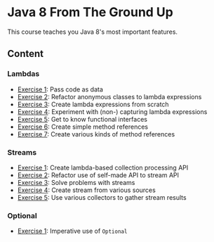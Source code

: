 # Java 8 From The Ground Up

This course teaches you Java 8's most important features.

## Content

### Lambdas

* [Exercise 1](src/test/java/org/codefx/courses/java8/lambda/Exercise_01.java): Pass code as data
* [Exercise 2](src/test/java/org/codefx/courses/java8/lambda/Exercise_02.java): Refactor anonymous classes to lambda expressions
* [Exercise 3](src/test/java/org/codefx/courses/java8/lambda/Exercise_03.java): Create lambda expressions from scratch
* [Exercise 4](src/test/java/org/codefx/courses/java8/lambda/Exercise_04.java): Experiment with (non-) capturing lambda expressions
* [Exercise 5](src/test/java/org/codefx/courses/java8/lambda/Exercise_05.java): Get to know functional interfaces
* [Exercise 6](src/test/java/org/codefx/courses/java8/lambda/Exercise_06.java): Create simple method references
* [Exercise 7](src/test/java/org/codefx/courses/java8/lambda/Exercise_07.java): Create various kinds of method references

### Streams

* [Exercise 1](src/test/java/org/codefx/courses/java8/stream/Exercise_01.java): Create lambda-based collection processing API
* [Exercise 2](src/test/java/org/codefx/courses/java8/stream/Exercise_02.java): Refactor use of self-made API to stream API
* [Exercise 3](src/test/java/org/codefx/courses/java8/stream/Exercise_03.java): Solve problems with streams
* [Exercise 4](src/test/java/org/codefx/courses/java8/stream/Exercise_04.java): Create stream from various sources
* [Exercise 5](src/test/java/org/codefx/courses/java8/stream/Exercise_05.java): Use various collectors to gather stream results

### Optional

* [Exercise 1](src/test/java/org/codefx/courses/java8/optional/Exercise_01.java): Imperative use of `Optional`
